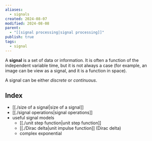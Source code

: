 ```yaml
---
aliases:
  - signals
created: 2024-08-07
modified: 2024-08-08
parent:
  - "[[signal processing|signal processing]]"
publish: true
tags:
  - signal
---
```

A **signal** is a set of data or information. It is often a function of the independent variable time, but it is not always a case (for example, an image can be view as a signal, and it is a function in space).

A signal can be either *discrete* or *continuous*.

## Index
- [[./size of a signal|size of a signal]]
- [[./signal operations|signal operations]]
- useful signal models
  - [[./unit step function|unit step function]]
  - [[./Dirac delta|unit impulse function]] (Dirac delta)
  - complex exponential